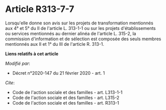 # Article R313-7-7

Lorsqu'elle donne son avis sur les projets de transformation mentionnés aux 4° et 5° du II de l'article L. 313-1-1 ou sur les
projets d'établissements ou services mentionnés au dernier alinéa de l'article L. 315-2, la commission d'information et de
sélection est composée des seuls membres mentionnés aux II et 1° du III de l'article R. 313-1.

**Liens relatifs à cet article**

_Modifié par_:

  - Décret n°2020-147 du 21 février 2020 - art. 1

_Cite_:

  - Code de l'action sociale et des familles - art. L313-1-1
  - Code de l'action sociale et des familles - art. L315-2
  - Code de l'action sociale et des familles - art. R313-1
